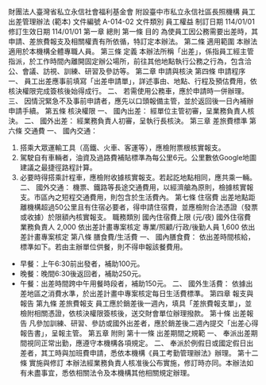 財團法人臺灣省私立永信社會福利基金會 附設臺中市私立永信社區長照機構 員工出差管理辦法 (範本)
文件編號
A-014-02
文件類別
員工權益
制訂日期
114/01/01
修訂生效日期
114/01/01
第一章 總則
第一條 目的
為使員工因公務需要出差時，其申請、差旅費報支及相關權責有所依循，特訂定本辦法。
第二條 適用範圍
本辦法適用於本機構全體專職人員。
第三條 定義
本辦法所稱「出差」，係指員工經主管指派，於工作時間內離開固定辦公場所，前往其他地點執行公務之行為，包含洽公、會議、訪視、訓練、研習及參訪等。
第二章 申請與核決
第四條 申請程序
一、 員工出差應事前填寫「出差申請單」，詳述事由、地點、行程及預估費用，依核決權限完成簽核後始得成行。
二、 若需使用公務車，應於申請時一併辦理。
三、 因情況緊急不及事前申請者，應先以口頭報備主管，並於返回後一日內補辦申請手續。
第五條 核決權限
一、 國內出差： 經單位主管初審，呈業務負責人核決。
二、 國外出差： 經業務負責人初審，呈執行長核決。
第三章 差旅費標準
第六條 交通費
一、 國內交通：
1. 搭乘大眾運輸工具（高鐵、火車、客運等），應檢附票根核實報支。
2. 駕駛自有車輛者，油資及過路費補貼標準為每公里6元。公里數依Google地圖建議之最捷徑路程計算。
3. 必要時得搭乘計程車，應檢附收據核實報支。若起訖地點相同，應共乘一輛。
二、 國外交通： 機票、鐵路等長途交通費用，以經濟艙為原則，檢據核實報支。市區內之短程交通費用，則包含於生活費內。
第七條 住宿費
出差地點距離機構超過50公里且有住宿必要者，得申請住宿費，並應檢附合法憑證（發票或收據）於限額內核實報支。
職務類別
國內住宿費上限 (元/夜)
國外住宿費
業務負責人
2,000
依出差計畫專案核定
專業/照顧/行政/後勤人員
1,600
依出差計畫專案核定
第八條 膳食費/生活費
一、 國內膳食費： 依出差時間核給，標準如下。若由主辦單位供餐，則不得申報該餐費用。
- 早餐：上午6:30前出發者，補助100元。
- 晚餐：晚間6:30後返回者，補助250元。
- 午餐：出差時間跨中午用餐時段者，補助150元。
二、 國外生活費： 依據出差地區之消費水準，於出差計畫中專案核定每日生活費標準。
第四章 報支與報告
第九條 差旅費報支
員工應於銷差後一週內，填具「差旅費報支單」，並檢附相關憑證，依核決權限簽核後，送交財會單位辦理撥款。
第十條 出差報告
凡參加訓練、研習、參訪或國外出差者，應於銷差後二週內提交「出差心得報告書」，呈報主管。
第五章 附則
第十一條 出差期間之規範
一、 奉派出差期間視同正常出勤，應遵守本機構各項規定。
二、 奉派於例假日或國定假日出差者，其工時與加班費申請，悉依本機構《員工考勤管理辦法》辦理。
第十二條 實施與修訂
本辦法經業務負責人核准後公布實施，修訂時亦同。本辦法如有未盡事宜，悉依相關法令及本機構其他相關規定辦理。
